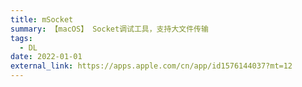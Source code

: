 ```yaml
---
title: mSocket
summary: 【macOS】 Socket调试工具，支持大文件传输
tags:
  - DL
date: 2022-01-01
external_link: https://apps.apple.com/cn/app/id1576144037?mt=12
---
```

